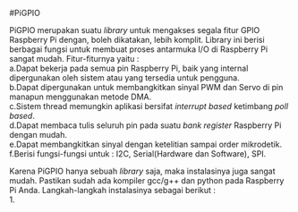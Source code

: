 #PiGPIO

PiGPIO merupakan suatu *library* untuk mengakses segala fitur GPIO Raspberry Pi dengan, boleh dikatakan, lebih komplit. Library ini berisi berbagai fungsi untuk membuat proses antarmuka I/O di Raspberry Pi sangat mudah. Fitur-fiturnya yaitu :  
a.Dapat bekerja pada semua pin Raspberry Pi, baik yang internal dipergunakan oleh sistem atau yang tersedia untuk pengguna.  
b.Dapat dipergunakan untuk membangkitkan sinyal PWM dan Servo di pin manapun menggunakan metode DMA.  
c.Sistem thread memungkin aplikasi bersifat *interrupt based* ketimbang *poll based*.  
d.Dapat membaca tulis seluruh pin pada suatu *bank register* Raspberry Pi dengan mudah.  
e.Dapat membangkitkan sinyal dengan ketelitian sampai order mikrodetik.  
f.Berisi fungsi-fungsi untuk : I2C, Serial(Hardware dan Software), SPI.  

Karena PiGPIO hanya sebuah *library* saja, maka instalasinya juga sangat mudah. Pastikan sudah ada kompiler gcc/g++ dan python pada Raspberry Pi Anda. Langkah-langkah instalasinya sebagai berikut :  
1.